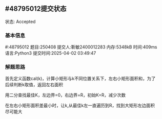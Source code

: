 
## #48795012提交状态
状态: Accepted

### 基本信息

#:48795012
题目:250408
提交人:靳敏2400012283
内存:5348kB
时间:409ms
语言:Python3
提交时间:2025-04-02 03:49:47

### 解题思路
首先定义函数cal(k)，计算小矩形与k不同位置关系下，左右小矩形面积和，为了后续判断k取值，返回左右面积    
     
用二分查找最佳K，左边界=0，右边界=R，初始K=R，减少次数   
     
在左右小矩形面积差最小时，让k,从最佳k左一直遍历到R，找到大矩形左边面积尽可能大

